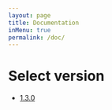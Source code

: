 ```yaml
---
layout: page
title: Documentation
inMenu: true
permalink: /doc/
---
```


# Select version

* [1.3.0](1.3.0)